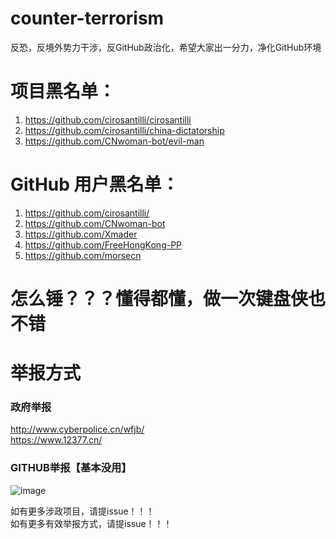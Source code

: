 # counter-terrorism
反恐，反境外势力干涉，反GitHub政治化，希望大家出一分力，净化GitHub环境


# 项目黑名单：  
1. https://github.com/cirosantilli/cirosantilli  
2. https://github.com/cirosantilli/china-dictatorship  
3. https://github.com/CNwoman-bot/evil-man

# GitHub 用户黑名单：
1. https://github.com/cirosantilli/
2. https://github.com/CNwoman-bot
3. https://github.com/Xmader  
4. https://github.com/FreeHongKong-PP
5. https://github.com/morsecn


# 怎么锤？？？懂得都懂，做一次键盘侠也不错

# 举报方式
### 政府举报
http://www.cyberpolice.cn/wfjb/  
https://www.12377.cn/  


### GITHUB举报【基本没用】
![image](https://user-images.githubusercontent.com/21185908/125169095-41070a80-e1db-11eb-89ed-3bd6fd5db55a.png)

如有更多涉政项目，请提issue！！！
<br>
如有更多有效举报方式，请提issue！！！
